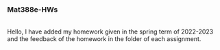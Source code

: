 ### Mat388e-HWs
\
Hello, I have added my homework given in the spring term of 2022-2023 and the feedback of the homework in the folder of each assignment.
